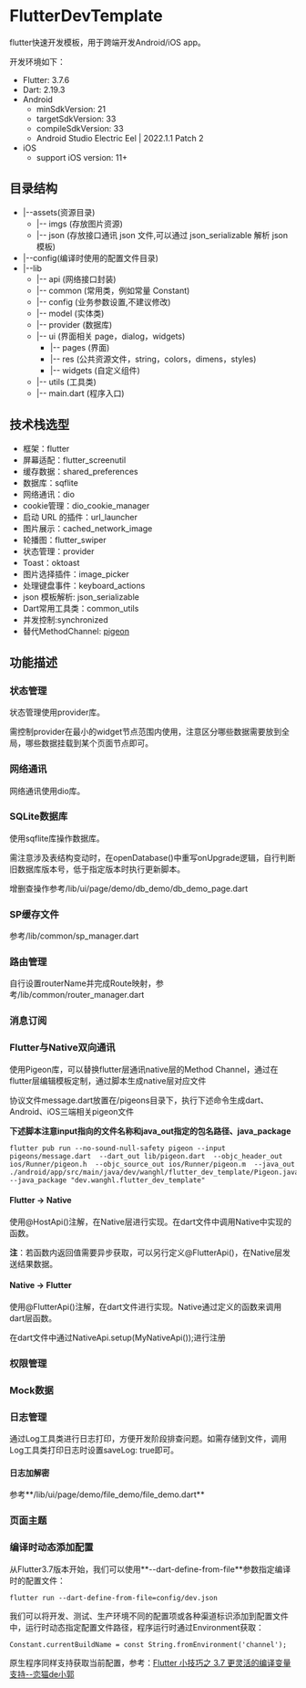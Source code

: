 # FlutterDevTemplate

flutter快速开发模板，用于跨端开发Android/iOS app。

开发环境如下：

- Flutter: 3.7.6
- Dart: 2.19.3
- Android
  - minSdkVersion: 21
  - targetSdkVersion: 33
  - compileSdkVersion: 33
  - Android Studio Electric Eel | 2022.1.1 Patch 2
- iOS
  - support iOS version: 11+

## 目录结构

- |--assets(资源目录)
  - |-- imgs (存放图片资源)
  - |-- json (存放接口通讯 json 文件,可以通过 json_serializable 解析 json 模板)
- |--config(编译时使用的配置文件目录)
- |--lib
  - |-- api (网络接口封装)
  - |-- common (常用类，例如常量 Constant)
  - |-- config (业务参数设置,不建议修改)
  - |-- model (实体类)
  - |-- provider (数据库)
  - |-- ui (界面相关 page，dialog，widgets)
    - |-- pages (界面)
    - |-- res (公共资源文件，string，colors，dimens，styles)
    - |-- widgets (自定义组件)
  - |-- utils (工具类)
  - |-- main.dart (程序入口)

## 技术栈选型

- 框架：flutter
- 屏幕适配：flutter_screenutil
- 缓存数据：shared_preferences
- 数据库：sqflite
- 网络通讯：dio
- cookie管理：dio_cookie_manager
- 启动 URL 的插件：url_launcher
- 图片展示：cached_network_image
- 轮播图：flutter_swiper
- 状态管理：provider
- Toast：oktoast
- 图片选择插件：image_picker
- 处理键盘事件：keyboard_actions
- json 模板解析: json_serializable
- Dart常用工具类：common_utils
- 并发控制:synchronized
- 替代MethodChannel: [pigeon](https://pub.flutter-io.cn/packages/pigeon)

## 功能描述

### 状态管理

状态管理使用provider库。

需控制provider在最小的widget节点范围内使用，注意区分哪些数据需要放到全局，哪些数据挂载到某个页面节点即可。

### 网络通讯

网络通讯使用dio库。

### SQLite数据库

使用sqflite库操作数据库。

需注意涉及表结构变动时，在openDatabase()中重写onUpgrade逻辑，自行判断旧数据库版本号，低于指定版本时执行更新脚本。

增删查操作参考/lib/ui/page/demo/db_demo/db_demo_page.dart

### SP缓存文件

参考/lib/common/sp_manager.dart

### 路由管理

自行设置routerName并完成Route映射，参考/lib/common/router_manager.dart

### 消息订阅

### Flutter与Native双向通讯

使用Pigeon库，可以替换flutter层通讯native层的Method Channel，通过在flutter层编辑模板定制，通过脚本生成native层对应文件

协议文件message.dart放置在/pigeons目录下，执行下述命令生成dart、Android、iOS三端相关pigeon文件

**下述脚本注意input指向的文件名称和java_out指定的包名路径、java_package**

```
flutter pub run --no-sound-null-safety pigeon --input pigeons/message.dart  --dart_out lib/pigeon.dart  --objc_header_out ios/Runner/pigeon.h  --objc_source_out ios/Runner/pigeon.m  --java_out ./android/app/src/main/java/dev/wanghl/flutter_dev_template/Pigeon.java --java_package "dev.wanghl.flutter_dev_template"
```

#### Flutter -> Native

使用@HostApi()注解，在Native层进行实现。在dart文件中调用Native中实现的函数。

**注**：若函数内返回值需要异步获取，可以另行定义@FlutterApi()，在Native层发送结果数据。

#### Native -> Flutter

使用@FlutterApi()注解，在dart文件进行实现。Native通过定义的函数来调用dart层函数。

在dart文件中通过NativeApi.setup(MyNativeApi());进行注册

### 权限管理

### Mock数据

### 日志管理

通过Log工具类进行日志打印，方便开发阶段排查问题。如需存储到文件，调用Log工具类打印日志时设置saveLog: true即可。

#### 日志加解密

参考**/lib/ui/page/demo/file_demo/file_demo.dart**

### 页面主题

### 编译时动态添加配置

从Flutter3.7版本开始，我们可以使用**--dart-define-from-file**参数指定编译时的配置文件：

```
flutter run --dart-define-from-file=config/dev.json
```

我们可以将开发、测试、生产环境不同的配置项或各种渠道标识添加到配置文件中，运行时动态指定配置文件路径，程序运行时通过Environment获取：

```
Constant.currentBuildName = const String.fromEnvironment('channel');
```

原生程序同样支持获取当前配置，参考：[Flutter 小技巧之 3.7 更灵活的编译变量支持--恋猫de小郭](https://juejin.cn/post/7197936331926175804)